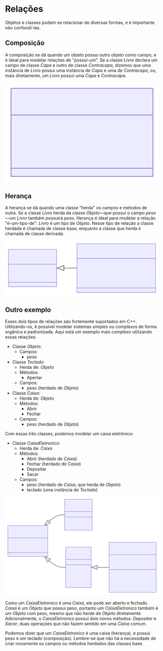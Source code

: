 # Relações

Objetos e classes podem se relacionar de diversas formas, e é importante não
confundi-las.

## Composição

A composição se dá quando um objeto possui outro objeto como campo, e é ideal
para modelar relações de "possui-um". Se a classe _Livro_ declara um campo de
classe _Capa_ e outro de classe _Contracapa_, dizemos que uma instância de
_Livro_ possui uma instância de _Capa_ e uma de _Contracapa_, ou, mais
diretamente, um _Livro_ possui uma _Capa_ e _Contracapa_.

![UML - Composição](images/composicao.svg)

## Herança

A herança se dá quando uma classe "herda" os campos e métodos de outra. Se a
classe _Livro_ herda da classe _Objeto_—que possui o campo _peso_—um _Livro_
também possuirá _peso_. Herança é ideal para modelar a relação "é-um-tipo-de":
_Livro_ é um tipo de _Objeto_. Nesse tipo de relação a classe herdada é chamada
de classe base, enquanto a classe que herda é chamada de classe derivada.

![UML - Herança](images/heranca.svg)

## Outro exemplo

Esses dois tipos de relações são fortemente suportados em C++. Utilizando-os, é
possível modelar sistemas simples ou complexos de forma orgânica e padronizada.
Aqui está um exemplo mais complexo utilizando essas relações:

- Classe _Objeto_:
  - Campos:
    - peso
- Classe _Teclado_:
  - Herda de: _Objeto_
  - Métodos:
    - Apertar
  - Campos:
    - peso (herdado de _Objeto_)
- Classe _Caixa_:
  - Herda de: _Objeto_
  - Métodos:
    - Abrir
    - Fechar
  - Campos:
    - peso (herdado de _Objeto_)

Com essas três classes, podemos modelar um caixa eletrônico:

- Classe _CaixaEletronico_:
  - Herda de: _Caixa_
  - Métodos:
    - Abrir (herdado de _Caixa_)
    - Fechar (herdado de _Caixa_)
    - Depositar
    - Sacar
  - Campos:
    - peso (herdado de _Caixa_, que herda de _Objeto_)
    - teclado (uma instância de _Teclado_)

![UML - CaixaEletronico](images/caixaeletronico.svg)

Como um _CaixaEletronico_ é uma _Caixa_, ele pode ser aberto e fechado. _Caixa_
é um _Objeto_ que possui peso, portanto um _CaixaEletronico_ também é um
_Objeto_ com peso, mesmo que não herde de _Objeto_ diretamente. Adicionalmente,
o _CaixaEletronico_ possui dois novos métodos: _Depositar_ e _Sacar_, duas
operações que não fazem sentido em uma _Caixa_ comum.

Podemos dizer que um _CaixaEletronico_ é uma caixa (herança), e possui peso e um
teclado (composição). Lembre-se que não há a necessidade de criar novamente os
campos ou métodos herdados das classes base.
